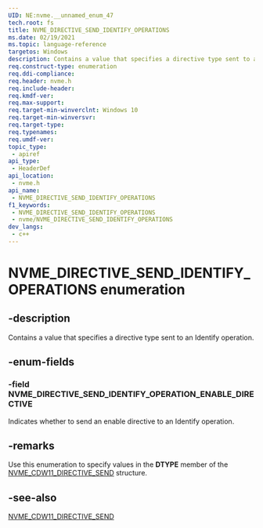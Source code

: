 ```yaml
---
UID: NE:nvme.__unnamed_enum_47
tech.root: fs 
title: NVME_DIRECTIVE_SEND_IDENTIFY_OPERATIONS
ms.date: 02/19/2021 
ms.topic: language-reference
targetos: Windows
description: Contains a value that specifies a directive type sent to an Identify operation.
req.construct-type: enumeration
req.ddi-compliance: 
req.header: nvme.h
req.include-header: 
req.kmdf-ver: 
req.max-support: 
req.target-min-winverclnt: Windows 10 
req.target-min-winversvr: 
req.target-type: 
req.typenames: 
req.umdf-ver: 
topic_type:
 - apiref
api_type:
 - HeaderDef
api_location:
 - nvme.h
api_name:
 - NVME_DIRECTIVE_SEND_IDENTIFY_OPERATIONS
f1_keywords:
 - NVME_DIRECTIVE_SEND_IDENTIFY_OPERATIONS
 - nvme/NVME_DIRECTIVE_SEND_IDENTIFY_OPERATIONS
dev_langs:
 - c++
---
```


# NVME_DIRECTIVE_SEND_IDENTIFY_OPERATIONS enumeration

## -description

Contains a value that specifies a directive type sent to an Identify operation.

## -enum-fields

### -field NVME_DIRECTIVE_SEND_IDENTIFY_OPERATION_ENABLE_DIRECTIVE

Indicates whether to send an enable directive to an Identify operation.

## -remarks

Use this enumeration to specify values in the **DTYPE** member of the [NVME_CDW11_DIRECTIVE_SEND](ns-nvme-nvme_cdw11_directive_send.md) structure.

## -see-also

[NVME_CDW11_DIRECTIVE_SEND](ns-nvme-nvme_cdw11_directive_send.md)
